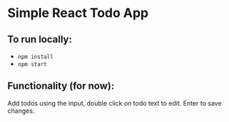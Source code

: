 # Simple React Todo App

## To run locally:

* `npm install`
* `npm start`

## Functionality (for now):

Add todos using the input, double click on todo text to edit. Enter to save changes.

